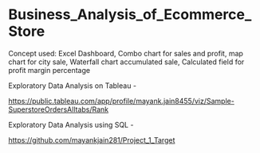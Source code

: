 # Business_Analysis_of_Ecommerce_Store
Concept used: Excel Dashboard, Combo chart for sales and profit, map chart for city sale, Waterfall chart accumulated sale, Calculated field for profit margin percentage


Exploratory Data Analysis on Tableau -

https://public.tableau.com/app/profile/mayank.jain8455/viz/Sample-SuperstoreOrdersAlltabs/Rank

Exploratory Data Analysis using SQL -

https://github.com/mayankjain281/Project_1_Target
